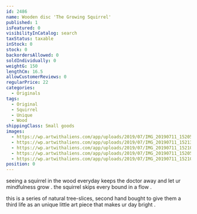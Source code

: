 ```yaml
---
id: 2486
name: Wooden disc 'The Growing Squirrel'
published: 1
isFeatured: 0
visibilityInCatalog: search
taxStatus: taxable
inStock: 0
stock: 0
backordersAllowed: 0
soldIndividually: 0
weightG: 150
lengthCm: 16.5
allowCustomerReviews: 0
regularPrice: 22
categories:
  - Originals
tags:
  - Original
  - Squirrel
  - Unique
  - Wood
shippingClass: Small goods
images:
  - https://wp.artwithaliens.com/app/uploads/2019/07/IMG_20190711_152052-01-scaled.jpeg
  - https://wp.artwithaliens.com/app/uploads/2019/07/IMG_20190711_152137-01-scaled.jpeg
  - https://wp.artwithaliens.com/app/uploads/2019/07/IMG_20190711_152106-01-scaled.jpeg
  - https://wp.artwithaliens.com/app/uploads/2019/07/IMG_20190711_152056-01-scaled.jpeg
  - https://wp.artwithaliens.com/app/uploads/2019/07/IMG_20190711_152101-01-scaled.jpeg
position: 0
---
```


seeing a squirrel in the wood everyday keeps the doctor away and let ur mindfulness grow . the squirrel skips every bound in a flow .

this is a series of natural tree-slices, second hand bought to give them a third life as an unique little art piece that makes ur day bright .
